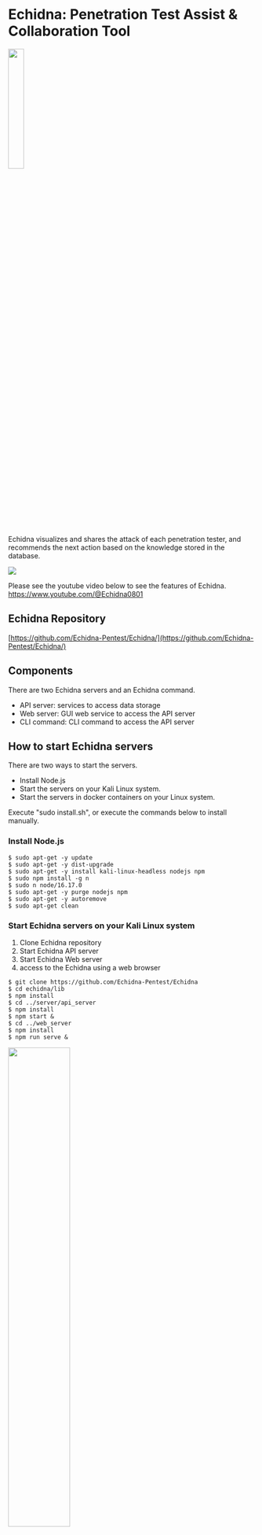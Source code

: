 # Echidna: Penetration Test Assist & Collaboration Tool

<img src="img/EchidnaIcon.PNG" width="25%">


Echidna visualizes and shares the attack of each penetration tester, and recommends the next action based on the knowledge stored in the database.

![](Echidna-Short.gif)

Please see the youtube video below to see the features of Echidna.
https://www.youtube.com/@Echidna0801


## Echidna Repository

[https://github.com/Echidna-Pentest/Echidna/](https://github.com/Echidna-Pentest/Echidna/)

## Components

There are two Echidna servers and an Echidna command.

- API server: services to access data storage
- Web server: GUI web service to access the API server
- CLI command: CLI command to access the API server

## How to start Echidna servers

There are two ways to start the servers.

- Install Node.js
- Start the servers on your Kali Linux system.
- Start the servers in docker containers on your Linux system.

Execute "sudo install.sh", or execute the commands below to install manually. 

### Install Node.js

```console
$ sudo apt-get -y update
$ sudo apt-get -y dist-upgrade
$ sudo apt-get -y install kali-linux-headless nodejs npm
$ sudo npm install -g n
$ sudo n node/16.17.0
$ sudo apt-get -y purge nodejs npm
$ sudo apt-get -y autoremove
$ sudo apt-get clean
```

### Start Echidna servers on your Kali Linux system

1. Clone Echidna repository
2. Start Echidna API server
3. Start Echidna Web server
4. access to the Echidna using a web browser

```console
$ git clone https://github.com/Echidna-Pentest/Echidna
$ cd echidna/lib
$ npm install
$ cd ../server/api_server
$ npm install
$ npm start &
$ cd ../web_server
$ npm install
$ npm run serve &
```

<img src="img/runEchidna.png" width="50%">


### Start Echidna servers in docker containers on your Linux system

You need to install docker-compose on your Linux system

```console
$ sudo apt install docker-compose
```

1. Clone Echidna repository
2. Build docker containers using docker-compose command
3. Start Echidna Web server
4. access to the Echidna web using a web browser

```console
$ git clone https://.../echidna.git
$ sudo docker-compose build
$ sudo docker-compose up -d
$ docker images
REPOSITORY               TAG       IMAGE ID       CREATED          SIZE
echidna_web              latest    70c2aab7c813   17 seconds ago   633MB
echidna_api              latest    f55f2b69ba81   2 minutes ago    8.76GB
kalilinux/kali-rolling   latest    5eb4e474175c   3 weeks ago      121MB
node                     16-slim   572389d8c38d   4 weeks ago      179MB
```

### How to use Echidna

You can use Echidna with a web browser.

```text
http://localhost:8080/
```

Once you have successfully accessed Echidna from the web, use one of the commands below to add the target IP address and port number to the target tree.

- ping target_ip
- nmap target_ip
- ip -4 neigh (if the target ip address is already added to ARP table)

Once the target information has been added to the tree, select that target from the target tree. 
Depending on which ports are open, the commands to be executed next will be displayed in the Candidate Command component, so click on them.
The command displayed in the Candidatre Command component changes depending on the target selection, such as selecting the IP address of the host, selecting port 21, selecting port 80, etc, so please select various target nodes at first.


Please see the youtube video below to see how to exploit vulnerable machines (Blue, Jerry, Stapler) with Echidna.
https://www.youtube.com/@Echidna0801


<!--
### CLI command access

You need to install node version 16

```console
$ cd echidna/client/cli
$ npm install
$ node echidna.js
```
-->

## Files in Echidna repository

| directory | contents | language | requirements |
| :--- | :--- | :--- | :--- |
| client/cli | Echidna command | JavaScript | Node.js |
| client/wpf | Echidna GUI | C# | Windows OS |
| docs | documents | OpenAPI yaml | Swagger |
| lib | Echidna API library | JavaScript | Node.js |
| server/EchidnaAPIServer | Echidna API Server | JavaScript | Node.js |
| server/EchidnaAPITest | test for Echidna API Server | C# | VisualStudio |
| server/EchidnaWebServer | Echidna Web Server | Vue.js | Node.js |




## Features


### Terminal Sharing
Anyone can access the terminal from any device (Windows/Mac/Linux/Tablet) over http and share the command outputs with others.


### Target Information Extraction
Extract command output results and automatically reflect them in the Target Tree Component.
Implementing a parser script for each command is required to reflect the terminal output in Target Tree Component (echidna/server/api_server/commands/*.py).

Parser scripts for the below commands are implemented currently.
- Scan commands (commands to use before initial shell)
  
  dirb, hydra, ip addr, ip neigh, nikto, nmap, ping, smbmap, wpscan

- Privilege escalation commands (commands to use after the initial shell)

  cat, dirb, find, linux-smart-enumeration, netstat, ps, uname


### Command Suggest
Suggest candidate commands based on the selected target tree node or current situation. 

Example)
- http (port 80) service added and selected in Target tree - > show HTTP scan commands (nikto, wpscan, dirb, sqlmap, etc) in the Candidate Command component.
- Vulnerable services like vsftpd 2.3.4 added and selected in Target tree -> show exploit command for vsftpd 2.3.4.
- Reverse shell is established with target terminal - > show commands for privilege escalation (find, netstat, uname, etc)

Adding the below format in commands.txt is required to display them in the Candidate Command component. 
The items (host, ipv4) enclosed in "{}" in the template are automatically replaced with the target information registered in the target tree.
The condition item is set according to the desired conditions to display in the candidate command. In the example below, since the whatweb command is used for investigating web services, we define the condition item as "http" and "80".

- echidna/server/api_server/commands/commands.txt

```
[Echidna]
pattern: any command is fine since no parser script
name: WhatWeb identifies websites. It recognizes web technologies including content management systems (CMS), blogging platforms, statistic/analytics packages, JavaScript libraries, web servers, and embedded devices.
template: whatweb -v -a3 {ipv4}
template: whatweb -v -a3 {host}
condition: {".*": ["http", "80"]}
group: HTTP
[end]
```
<img src="img/candidatecommand.png" width="50%">


Currently, approximately 100 commands are registered.
Ex) 
- Scan commands (commands to use before initial shell)

whatweb, smbclient, smtp_version enum command, enum command for rpc, etc

- Exploit Commands

ms17-010, exploit for vsftpd 2.3.4, HttpFileServer 2.3.x, tomcat, sqlmap, etc

- Login Commands

ftp, ssh, crackmapexec, vncviewer, telnet, rlogin, etc

- Privilege escalation commands (commands to use after the initial shell)

meterpreter related commands, spawn shell commands


### Target Tree Export
Export the contents of the Target Tree to md file by clicking the export button of the target tree.

<img src="img/report.png" width="50%">


### Chat
Share text messages with others by clicking the Chat button at the bottom right of the home window.
If you add @AI at the top, ChatGPT analyzes the message to see some vulnerabilities.
Analysis results are returned through the chat component. 

<img src="img/chat.png" width="40%">


### Exploit code search 
When a "Version" node is registered in the Target Tree, Exploit codes are automatically searched and added to the Target Tree. 
In the figure below, the vulnerable version of vsftpd 2.3.4 was registered in the target tree. Therefore, Echidna automatically searched for the exploit codes and registered the exploit codes in the target tree.

<img src="img/exploitSearch.png" width="50%">


### Graph 
You can view the target tree graphically by clicking the Graph button in the navigation bar

<img src="img/graph.png" width="50%">

You can also execute commands by clicking the candidate command.
![](graphTerm.gif)


### Target Tree Analysis (Under Development)
Analyze Target Tree and highlight them if some critical vulnerabilities are found and display the Machine having the same vulnerability in the Hack The Box.

Example)
- "vsftpd 2.3.4" added in Target tree -> highlighted and a popup displays "Similar machine is HackTheBox Lame".
- "Anonymous FTP login allowed" added in Target tree -> highlighted and a popup displays "Similar machine is HackTheBox Devel".
- "smb-vuln-ms17-010" added in Target tree -> highlighted and a popup displays "Similar machine is HackTheBox Legacy"

<img src="img/highlight.png" width="50%">

if "AIAnalysis" property is true  and the API key of ChatGPT is set in the configuration file (echidna.json), the target tree is analyzed automatically and the analysis result can be displayed in the chat.

### Authentication (Under Development)

If you use Echidna in an environment where anyone can access it instead of locally, please use the authentication function. The authentication feature is enabled by setting the AuthRequired parameter to true in the following configuration file.

- echidna/server/web_server/echidna.json

The default user is 'user=root, password=Echidna123#', and you can change the password by writing the bcrypt-encrypted password in the file below. You can generate bcrypt hashed passwords by sites such as https://bcrypt-generator.com/

- echidna/server/api_server/users.json

## Operation check environment
- OS: Kali Linux 2023.2


## Points to Note
### Terminal Size

The terminal size is calculated based on the window size when you click the terminal tab. If the terminal size doesn't fit, please click the terminal tab button again or reload the browser.

### Incompatible Commands

Echidna is not compatible with commands like dirb, which generate a large amount of output to display progress in the terminal because Echidna saves all terminal outputs in a log file. 
Please use the silent option (-S) to use dirb command in Echidna.


## Contributing

See the [Contributing](CONTRIBUTING.md).

## License

This software is licensed under [Apache License Version 2.0](https://www.apache.org/licenses/LICENSE-2.0)

* Copyright (c) 2023-2024, Fujitsu Defense & National Security Limited.


## Caution
THIS SOFTWARE IS CREATED ONLY FOR THE SECURITY TRAINING PURPOSE SUCH AS RED TEAM OPERATION AND ENGINEER SKILL CHECK. THE USER SHALL NOT USE THIS SOFTWARE FOR THE ATTACKING ON THE THIRD PARTY SYSTEM.
THE SOFTWARE IS PROVIDED “AS IS” AND THE AUTHOR DISCLAIMS ALL WARRANTIES WITH REGARD TO THIS SOFTWARE INCLUDING ALL IMPLIED WARRANTIES OF MERCHANTABILITY AND FITNESS FOR A PARTICULAR PURPOSE. IN NO EVENT SHALL THE AUTHOR BE LIABLE FOR ANY SPECIAL, DIRECT, INDIRECT, OR CONSEQUENTIAL DAMAGES OR ANY DAMAGES WHATSOEVER RESULTING FROM LOSS OF USE, DATA OR PROFITS, WHETHER IN AN ACTION OF CONTRACT, NEGLIGENCE OR OTHER TORTIOUS ACTION, ARISING OUT OF OR IN CONNECTION WITH THE USE OR PERFORMANCE OF THIS SOFTWARE.

